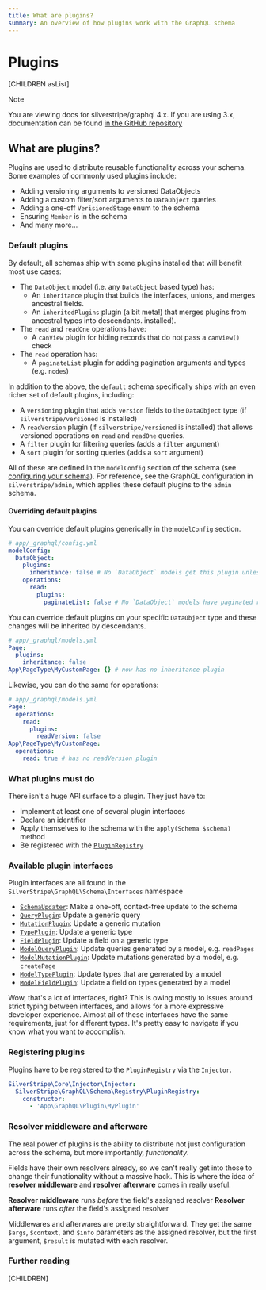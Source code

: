 ```yaml
---
title: What are plugins?
summary: An overview of how plugins work with the GraphQL schema
---
```


# Plugins

[CHILDREN asList]

> [!NOTE]
> You are viewing docs for silverstripe/graphql 4.x.
> If you are using 3.x, documentation can be found
> [in the GitHub repository](https://github.com/silverstripe/silverstripe-graphql/tree/3)

## What are plugins?

Plugins are used to distribute reusable functionality across your schema. Some examples of commonly used plugins include:

- Adding versioning arguments to versioned DataObjects
- Adding a custom filter/sort arguments to `DataObject` queries
- Adding a one-off `VerisionedStage` enum to the schema
- Ensuring `Member` is in the schema
- And many more...

### Default plugins

By default, all schemas ship with some plugins installed that will benefit most use cases:

- The `DataObject` model (i.e. any `DataObject` based type) has:
  - An `inheritance` plugin that builds the interfaces, unions, and merges ancestral fields.
  - An `inheritedPlugins` plugin (a bit meta!) that merges plugins from ancestral types into descendants.
 installed).
- The `read` and `readOne` operations have:
  - A `canView` plugin for hiding records that do not pass a `canView()` check
- The `read` operation has:
  - A `paginateList` plugin for adding pagination arguments and types (e.g. `nodes`)

In addition to the above, the `default` schema specifically ships with an even richer set of default
plugins, including:

- A `versioning` plugin that adds `version` fields to the `DataObject` type (if `silverstripe/versioned` is installed)
- A `readVersion` plugin (if `silverstripe/versioned` is installed) that allows versioned operations on
`read` and `readOne` queries.
- A `filter` plugin for filtering queries (adds a `filter` argument)
- A `sort` plugin for sorting queries (adds a `sort` argument)

All of these are defined in the `modelConfig` section of the schema (see [configuring your schema](../getting_started/configuring_your_schema)).
For reference, see the GraphQL configuration in `silverstripe/admin`, which applies
these default plugins to the `admin` schema.

#### Overriding default plugins

You can override default plugins generically in the `modelConfig` section.

```yml
# app/_graphql/config.yml
modelConfig:
  DataObject:
    plugins:
      inheritance: false # No `DataObject` models get this plugin unless opted into
    operations:
      read:
        plugins:
          paginateList: false # No `DataObject` models have paginated read operations unless opted into
```

You can override default plugins on your specific `DataObject` type and these changes will be inherited by descendants.

```yml
# app/_graphql/models.yml
Page:
  plugins:
    inheritance: false
App\PageType\MyCustomPage: {} # now has no inheritance plugin
```

Likewise, you can do the same for operations:

```yml
# app/_graphql/models.yml
Page:
  operations:
    read:
      plugins:
        readVersion: false
App\PageType\MyCustomPage:
  operations:
    read: true # has no readVersion plugin
```

### What plugins must do

There isn't a huge API surface to a plugin. They just have to:

- Implement at least one of several plugin interfaces
- Declare an identifier
- Apply themselves to the schema with the `apply(Schema $schema)` method
- Be registered with the [`PluginRegistry`](api:SilverStripe\GraphQL\Schema\Registry\PluginRegistry)

### Available plugin interfaces

Plugin interfaces are all found in the `SilverStripe\GraphQL\Schema\Interfaces` namespace

- [`SchemaUpdater`](api:SilverStripe\GraphQL\Schema\Interfaces\SchemaUpdater): Make a one-off, context-free update to the schema
- [`QueryPlugin`](api:SilverStripe\GraphQL\Schema\Interfaces\QueryPlugin): Update a generic query
- [`MutationPlugin`](api:SilverStripe\GraphQL\Schema\Interfaces\MutationPlugin): Update a generic mutation
- [`TypePlugin`](api:SilverStripe\GraphQL\Schema\Interfaces\TypePlugin): Update a generic type
- [`FieldPlugin`](api:SilverStripe\GraphQL\Schema\Interfaces\FieldPlugin): Update a field on a generic type
- [`ModelQueryPlugin`](api:SilverStripe\GraphQL\Schema\Interfaces\ModelQueryPlugin): Update queries generated by a model, e.g. `readPages`
- [`ModelMutationPlugin`](api:SilverStripe\GraphQL\Schema\Interfaces\ModelMutationPlugin): Update mutations generated by a model, e.g. `createPage`
- [`ModelTypePlugin`](api:SilverStripe\GraphQL\Schema\Interfaces\ModelTypePlugin): Update types that are generated by a model
- [`ModelFieldPlugin`](api:SilverStripe\GraphQL\Schema\Interfaces\ModelFieldPlugin): Update a field on types generated by a model

Wow, that's a lot of interfaces, right? This is owing mostly to issues around strict typing between interfaces,
and allows for a more expressive developer experience. Almost all of these interfaces have the same requirements,
just for different types. It's pretty easy to navigate if you know what you want to accomplish.

### Registering plugins

Plugins have to be registered to the `PluginRegistry` via the `Injector`.

```yml
SilverStripe\Core\Injector\Injector:
  SilverStripe\GraphQL\Schema\Registry\PluginRegistry:
    constructor:
      - 'App\GraphQL\Plugin\MyPlugin'
```

### Resolver middleware and afterware

The real power of plugins is the ability to distribute not just configuration across the schema, but
more importantly, *functionality*.

Fields have their own resolvers already, so we can't really get into those to change
their functionality without a massive hack. This is where the idea of **resolver middleware** and
**resolver afterware** comes in really useful.

**Resolver middleware** runs *before* the field's assigned resolver
**Resolver afterware** runs *after* the field's assigned resolver

Middlewares and afterwares are pretty straightforward. They get the same `$args`, `$context`, and `$info`
parameters as the assigned resolver, but the first argument, `$result` is mutated with each resolver.

### Further reading

[CHILDREN]
